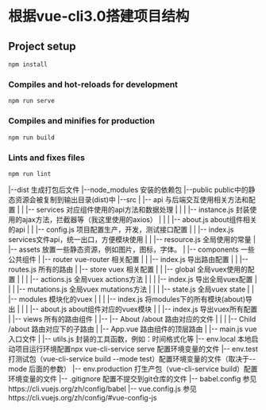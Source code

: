 # 根据vue-cli3.0搭建项目结构

## Project setup
```
npm install
```

### Compiles and hot-reloads for development
```
npm run serve
```

### Compiles and minifies for production
```
npm run build
```

### Lints and fixes files
```
npm run lint
```

 |--dist 生成打包后文件
 |--node_modules 安装的依赖包
 |--public public中的静态资源会被复制到输出目录(dist)中
 |--src
 |  |-- api 与后端交互使用相关方法和配置
 |  |   |-- services 对应组件使用的api方法和数据处理
 |  |   |   |-- instance.js 封装使用的ajax方法，拦截器等（我这里使用的axios）
 |  |   |   |-- about.js about组件相关的api
 |  |   |-- config.js 项目配置生产，开发，测试接口配置
 |  |   |-- index.js services文件api，统一出口，方便模块使用
 |  |   |-- resource.js 全局使用的常量
 |  |-- assets 放置一些静态资源，例如图片，图标，字体。
 |  |-- components 一些公共组件
 |  |-- router vue-router 相关配置
 |  |   |-- index.js 导出路由配置
 |  |   |-- routes.js 所有的路由
 |  |-- store vuex 相关配置
 |  |   |-- global 全局vuex使用的配置
 |  |   |   |-- actions.js 全局vuex actions方法
 |  |   |   |-- index.js 导出全局vuex配置
 |  |   |   |-- mutations.js 全局vuex mutations方法
 |  |   |   |-- state.js 全局vuex state
 |  |   |-- modules 模块化的vuex
 |  |   |   |-- index.js 将modules下的所有模块(about)导出
 |  |   |   |-- about.js about组件对应的vuex模块
 |  |   |-- index.js 导出vuex所有配置
 |  |-- views 所有的路由组件
 |  |-- |-- About /about 路由对应的文件
 |  |   |   |-- Child /about 路由对应下的子路由
 |  |-- App.vue 路由组件的顶层路由
 |  |-- main.js vue入口文件
 |  |-- utils.js 封装的工具函数，例如：时间格式化等
 |-- env.local 本地启动项目运行环境配置npx vue-cli-service serve 配置环境变量的文件
 |-- env.test 打测试包（vue-cli-service build --mode test）配置环境变量的文件（取决于--mode 后面的参数）
 |-- env.production 打生产包（vue-cli-service build）配置环境变量的文件
 |-- .gitignore 配置不提交到git仓库的文件
 |-- babel.config 参见https://cli.vuejs.org/zh/config/babel
 |-- vue.config.js 参见https://cli.vuejs.org/zh/config/#vue-config-js

